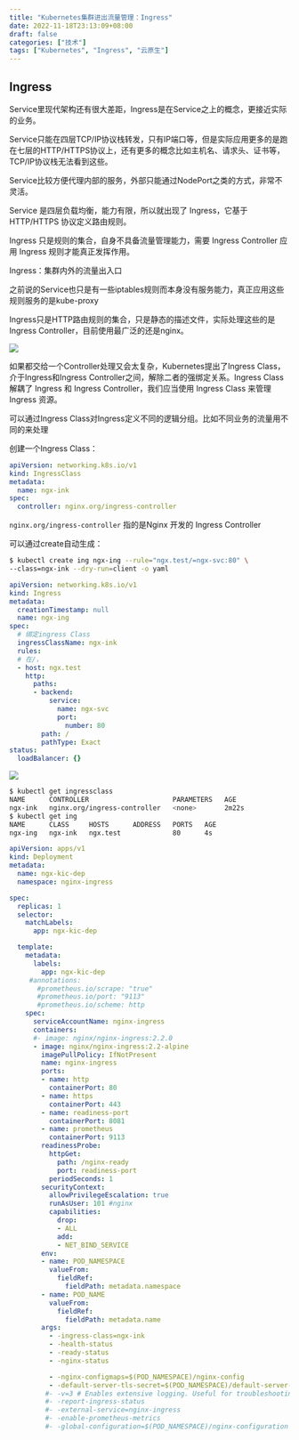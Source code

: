 ```yaml
---
title: "Kubernetes集群进出流量管理：Ingress"
date: 2022-11-18T23:13:09+08:00
draft: false
categories: ["技术"]
tags: ["Kubernetes", "Ingress", "云原生"]
---
```


## Ingress


Service里现代架构还有很大差距，Ingress是在Service之上的概念，更接近实际的业务。

Service只能在四层TCP/IP协议栈转发，只有IP端口等，但是实际应用更多的是跑在七层的HTTP/HTTPS协议上，还有更多的概念比如主机名、请求头、证书等，TCP/IP协议栈无法看到这些。

Service比较方便代理内部的服务，外部只能通过NodePort之类的方式，非常不灵活。

Service 是四层负载均衡，能力有限，所以就出现了 Ingress，它基于 HTTP/HTTPS 协议定义路由规则。


Ingress 只是规则的集合，自身不具备流量管理能力，需要 Ingress Controller 应用 Ingress 规则才能真正发挥作用。

Ingress：集群内外的流量出入口

之前说的Service也只是有一些iptables规则而本身没有服务能力，真正应用这些规则服务的是kube-proxy

Ingress只是HTTP路由规则的集合，只是静态的描述文件，实际处理这些的是 Ingress Controller，目前使用最广泛的还是nginx。


![](https://www.nginx.com/wp-content/uploads/2021/04/dia-MH-2021-04-06-NIC-for-KIC-03-no-legend-padding-LP-1400x515-1.svg)

如果都交给一个Controller处理又会太复杂，Kubernetes提出了Ingress Class，介于Ingress和Ingress Controller之间，解除二者的强绑定关系。Ingress Class 解耦了 Ingress 和 Ingress Controller，我们应当使用 Ingress Class 来管理 Ingress 资源。

可以通过Ingress Class对Ingress定义不同的逻辑分组。比如不同业务的流量用不同的来处理

创建一个Ingress Class：
```yaml
apiVersion: networking.k8s.io/v1
kind: IngressClass
metadata:
  name: ngx-ink
spec:
  controller: nginx.org/ingress-controller
```

`nginx.org/ingress-controller` 指的是Nginx 开发的 Ingress Controller

可以通过create自动生成：
```bash
$ kubectl create ing ngx-ing --rule="ngx.test/=ngx-svc:80" \
--class=ngx-ink --dry-run=client -o yaml
```

```yaml
apiVersion: networking.k8s.io/v1
kind: Ingress
metadata:
  creationTimestamp: null
  name: ngx-ing
spec:
  # 绑定ingress Class
  ingressClassName: ngx-ink
  rules:
  # 在/，
  - host: ngx.test
    http:
      paths:
      - backend:
          service:
            name: ngx-svc
            port:
              number: 80
        path: /
        pathType: Exact
status:
  loadBalancer: {}
```

![](https://res.cloudinary.com/dbmkzs2ez/image/upload/v1664087874/k8s-ingress-1.jpg)

```bash
$ kubectl get ingressclass
NAME      CONTROLLER                     PARAMETERS   AGE
ngx-ink   nginx.org/ingress-controller   <none>       2m22s
$ kubectl get ing
NAME      CLASS     HOSTS      ADDRESS   PORTS   AGE
ngx-ing   ngx-ink   ngx.test             80      4s
```

```yaml
apiVersion: apps/v1
kind: Deployment
metadata:
  name: ngx-kic-dep
  namespace: nginx-ingress

spec:
  replicas: 1
  selector:
    matchLabels:
      app: ngx-kic-dep

  template:
    metadata:
      labels:
        app: ngx-kic-dep
     #annotations:
       #prometheus.io/scrape: "true"
       #prometheus.io/port: "9113"
       #prometheus.io/scheme: http
    spec:
      serviceAccountName: nginx-ingress
      containers:
      #- image: nginx/nginx-ingress:2.2.0
      - image: nginx/nginx-ingress:2.2-alpine
        imagePullPolicy: IfNotPresent
        name: nginx-ingress
        ports:
        - name: http
          containerPort: 80
        - name: https
          containerPort: 443
        - name: readiness-port
          containerPort: 8081
        - name: prometheus
          containerPort: 9113
        readinessProbe:
          httpGet:
            path: /nginx-ready
            port: readiness-port
          periodSeconds: 1
        securityContext:
          allowPrivilegeEscalation: true
          runAsUser: 101 #nginx
          capabilities:
            drop:
            - ALL
            add:
            - NET_BIND_SERVICE
        env:
        - name: POD_NAMESPACE
          valueFrom:
            fieldRef:
              fieldPath: metadata.namespace
        - name: POD_NAME
          valueFrom:
            fieldRef:
              fieldPath: metadata.name
        args:
          - -ingress-class=ngx-ink
          - -health-status
          - -ready-status
          - -nginx-status

          - -nginx-configmaps=$(POD_NAMESPACE)/nginx-config
          - -default-server-tls-secret=$(POD_NAMESPACE)/default-server-secret
         #- -v=3 # Enables extensive logging. Useful for troubleshooting.
         #- -report-ingress-status
         #- -external-service=nginx-ingress
         #- -enable-prometheus-metrics
         #- -global-configuration=$(POD_NAMESPACE)/nginx-configuration
```
